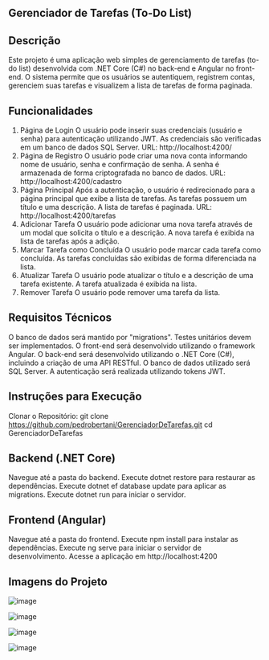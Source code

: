 Gerenciador de Tarefas (To-Do List)
---

Descrição
---

Este projeto é uma aplicação web simples de gerenciamento de tarefas (to-do list) desenvolvida com .NET Core (C#) no back-end e Angular no front-end. O sistema permite que os usuários se autentiquem, registrem contas, gerenciem suas tarefas e visualizem a lista de tarefas de forma paginada.

Funcionalidades
---

1. Página de Login
O usuário pode inserir suas credenciais (usuário e senha) para autenticação utilizando JWT.
As credenciais são verificadas em um banco de dados SQL Server.
URL: http://localhost:4200/
2. Página de Registro
O usuário pode criar uma nova conta informando nome de usuário, senha e confirmação de senha.
A senha é armazenada de forma criptografada no banco de dados.
URL: http://localhost:4200/cadastro
3. Página Principal
Após a autenticação, o usuário é redirecionado para a página principal que exibe a lista de tarefas.
As tarefas possuem um título e uma descrição.
A lista de tarefas é paginada.
URL: http://localhost:4200/tarefas
4. Adicionar Tarefa
O usuário pode adicionar uma nova tarefa através de um modal que solicita o título e a descrição.
A nova tarefa é exibida na lista de tarefas após a adição.
5. Marcar Tarefa como Concluída
O usuário pode marcar cada tarefa como concluída.
As tarefas concluídas são exibidas de forma diferenciada na lista.
6. Atualizar Tarefa
O usuário pode atualizar o título e a descrição de uma tarefa existente.
A tarefa atualizada é exibida na lista.
7. Remover Tarefa
O usuário pode remover uma tarefa da lista.

Requisitos Técnicos
---
O banco de dados será mantido por "migrations".
Testes unitários devem ser implementados.
O front-end será desenvolvido utilizando o framework Angular.
O back-end será desenvolvido utilizando o .NET Core (C#), incluindo a criação de uma API RESTful.
O banco de dados utilizado será SQL Server.
A autenticação será realizada utilizando tokens JWT.

Instruções para Execução
---

Clonar o Repositório:
git clone https://github.com/pedrobertani/GerenciadorDeTarefas.git
cd GerenciadorDeTarefas


Backend (.NET Core)
---

Navegue até a pasta do backend.
Execute dotnet restore para restaurar as dependências.
Execute dotnet ef database update para aplicar as migrations.
Execute dotnet run para iniciar o servidor.

Frontend (Angular)
---

Navegue até a pasta do frontend.
Execute npm install para instalar as dependências.
Execute ng serve para iniciar o servidor de desenvolvimento.
Acesse a aplicação em http://localhost:4200


Imagens do Projeto
---
![image](https://github.com/user-attachments/assets/644debaa-51d8-4c9f-b302-5b8ec4ea869a)

![image](https://github.com/user-attachments/assets/722fee04-057a-47e0-9832-0e357fff0046)

![image](https://github.com/user-attachments/assets/90d657b1-41a4-41ba-9a3d-0834f63a2833)

![image](https://github.com/user-attachments/assets/8c794761-d5d4-419e-b150-b599b48ebf35)
